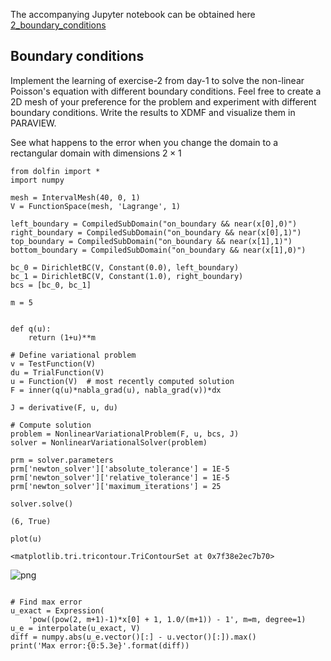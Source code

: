 The accompanying Jupyter notebook can be obtained here [2_boundary_conditions](../../../src/day-2/exercises/2_boundary_conditions.ipynb)



## Boundary conditions

Implement the learning of exercise-2 from day-1 to solve the non-linear Poisson's equation with different boundary conditions. Feel free to create a 2D mesh of your preference for the problem and experiment with different boundary conditions. Write the results to XDMF and visualize them in PARAVIEW.

See what happens to the error when you change the domain to a rectangular domain with dimensions $2 \times 1$


```
from dolfin import *
import numpy

mesh = IntervalMesh(40, 0, 1)
V = FunctionSpace(mesh, 'Lagrange', 1)

left_boundary = CompiledSubDomain("on_boundary && near(x[0],0)")
right_boundary = CompiledSubDomain("on_boundary && near(x[0],1)")
top_boundary = CompiledSubDomain("on_boundary && near(x[1],1)")
bottom_boundary = CompiledSubDomain("on_boundary && near(x[1],0)")

bc_0 = DirichletBC(V, Constant(0.0), left_boundary)
bc_1 = DirichletBC(V, Constant(1.0), right_boundary)
bcs = [bc_0, bc_1]

m = 5


def q(u):
    return (1+u)**m

# Define variational problem
v = TestFunction(V)
du = TrialFunction(V)
u = Function(V)  # most recently computed solution
F = inner(q(u)*nabla_grad(u), nabla_grad(v))*dx

J = derivative(F, u, du)

# Compute solution
problem = NonlinearVariationalProblem(F, u, bcs, J)
solver = NonlinearVariationalSolver(problem)

prm = solver.parameters
prm['newton_solver']['absolute_tolerance'] = 1E-5
prm['newton_solver']['relative_tolerance'] = 1E-5
prm['newton_solver']['maximum_iterations'] = 25

solver.solve()

```




    (6, True)




```
plot(u)
```




    <matplotlib.tri.tricontour.TriContourSet at 0x7f38e2ec7b70>




    
![png](2_boundary_conditions_files/2_boundary_conditions_2_1.png)
    



```

# Find max error
u_exact = Expression(
    'pow((pow(2, m+1)-1)*x[0] + 1, 1.0/(m+1)) - 1', m=m, degree=1)
u_e = interpolate(u_exact, V)
diff = numpy.abs(u_e.vector()[:] - u.vector()[:]).max()
print('Max error:{0:5.3e}'.format(diff))
```
